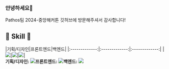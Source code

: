 ### 안녕하세요👋
Pathos팀 2024-중앙해커톤 깃허브에 방문해주셔서 감사합니다!

<h2>🔨 Skill 🔨</h2>
  |기획/디자인|프론트엔드|백엔드|
  |:-------------:|:-------------:|:-------------:|
  |<img src="https://img.shields.io/badge/Figma-F24E1E?style=for-the-badge&logo=Figma&logoColor=white">|<img src="https://img.shields.io/badge/React-61DAFB?style=for-the-badge&logo=React&logoColor=white">|<img src="https://img.shields.io/badge/Django-092E20?style=for-the-badge&logo=Django&logoColor=white">|
<div style="display:flex; flex-direction:row;">
<b>기획/디자인:  <img src="https://img.shields.io/badge/Figma-F24E1E?style=for-the-badge&logo=Figma&logoColor=white"></b><br>
<b>프론트엔드:  <img src="https://img.shields.io/badge/React-61DAFB?style=for-the-badge&logo=React&logoColor=white"></b><br>
<b>백엔드:  <img src="https://img.shields.io/badge/Django-092E20?style=for-the-badge&logo=Django&logoColor=white"></b> 
</div>
<!--

**Here are some ideas to get you started:**

🙋‍♀️ A short introduction - what is your organization all about?
🌈 Contribution guidelines - how can the community get involved?
👩‍💻 Useful resources - where can the community find your docs? Is there anything else the community should know?
🍿 Fun facts - what does your team eat for breakfast?
🧙 Remember, you can do mighty things with the power of [Markdown](https://docs.github.com/github/writing-on-github/getting-started-with-writing-and-formatting-on-github/basic-writing-and-formatting-syntax)
-->

